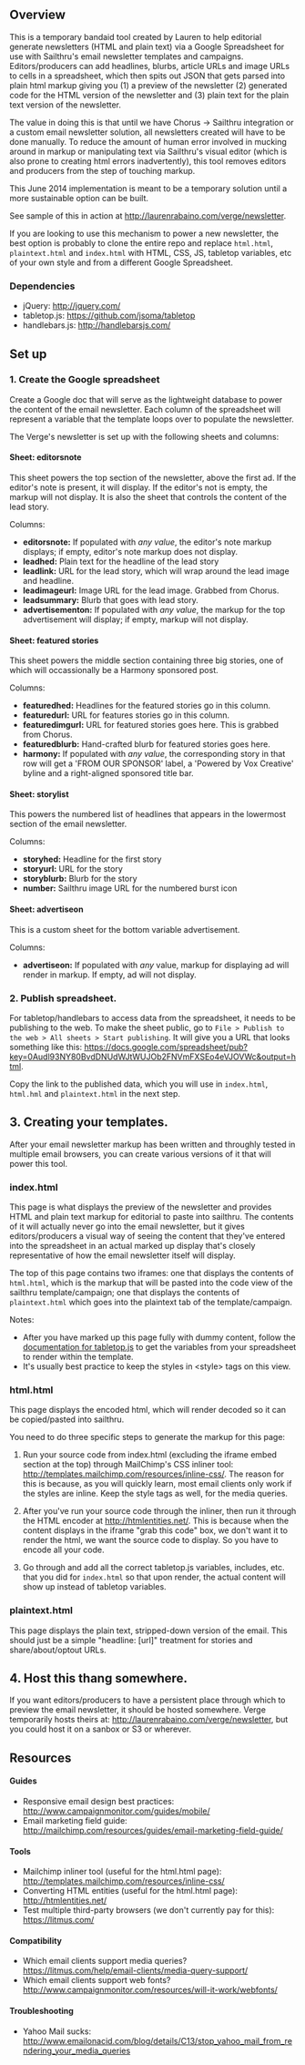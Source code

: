 ## Overview
This is a temporary bandaid tool created by Lauren to help editorial generate newsletters (HTML and plain text) via a Google Spreadsheet for use with Sailthru's email newsletter templates and campaigns. Editors/producers can add headlines, blurbs, article URLs and image URLs to cells in a spreadsheet, which then spits out JSON that gets parsed into plain html markup giving you (1) a preview of the newsletter (2) generated code for the HTML version of the newsletter and (3) plain text for the plain text version of the newsletter. 

The value in doing this is that until we have Chorus -> Sailthru integration or a custom email newsletter solution, all newsletters created will have to be done manually. To reduce the amount of human error involved in mucking around in markup or manipulating text via Sailthru's visual editor (which is also prone to creating html errors inadvertently), this tool removes editors and producers from the step of touching markup. 

This June 2014 implementation is meant to be a temporary solution until a more sustainable option can be built. 

See sample of this in action at http://laurenrabaino.com/verge/newsletter.

If you are looking to use this mechanism to power a new newsletter, the best option is probably to clone the entire repo and replace `html.html`, `plaintext.html` and `index.html` with HTML, CSS, JS, tabletop variables, etc of your own style and from a different Google Spreadsheet.

### Dependencies
 - jQuery: http://jquery.com/
 - tabletop.js: https://github.com/jsoma/tabletop
 - handlebars.js: http://handlebarsjs.com/

## Set up

### 1. Create the Google spreadsheet
Create a Google doc that will serve as the lightweight database to power the content of the email newsletter. Each column of the spreadsheet will represent a variable that the template loops over to populate the newsletter. 

The Verge's newsletter is set up with the following sheets and columns:

#### Sheet: editorsnote

This sheet powers the top section of the newsletter, above the first ad. If the editor's note is present, it will display. If the editor's not is empty, the markup will not display. It is also the sheet that controls the content of the lead story. 

Columns:

 - **editorsnote:** If populated with *any value*, the editor's note markup displays; if empty, editor's note markup does not display.
 - **leadhed:** Plain text for the headline of the lead story
 - **leadlink:** URL for the lead story, which will wrap around the lead image and headline.
 - **leadimageurl:** Image URL for the lead image. Grabbed from Chorus. 
 - **leadsummary:** Blurb that goes with lead story.
 - **advertisementon:** If populated with *any value*, the markup for the top advertisement will display; if empty, markup will not display. 

#### Sheet: featured stories

This sheet powers the middle section containing three big stories, one of which will occassionally be a Harmony sponsored post. 

Columns:

- **featuredhed:** Headlines for the featured stories go in this column. 
- **featuredurl:** URL for features stories go in this column. 
- **featuredimgurl:** URL for featured stories goes here. This is grabbed from Chorus. 
- **featuredblurb:** Hand-crafted blurb for featured stories goes here.
- **harmony:** If populated with *any value*, the corresponding story in that row will get a 'FROM OUR SPONSOR' label, a 'Powered by Vox Creative' byline and a right-aligned sponsored title bar. 

#### Sheet: storylist

This powers the numbered list of headlines that appears in the lowermost section of the email newsletter. 

Columns:

- **storyhed:** Headline for the first story
- **storyurl:** URL for the story
- **storyblurb:** Blurb for the story
- **number:** Sailthru image URL for the numbered burst icon

#### Sheet: advertiseon

This is a custom sheet for the bottom variable advertisement. 

Columns:

- **advertiseon:** If populated with *any* value, markup for displaying ad will render in markup. If empty, ad will not display. 

### 2. Publish spreadsheet. 

For tabletop/handlebars to access data from the spreadsheet, it needs to be publishing to the web. To make the sheet public, go to `File > Publish to the web > All sheets > Start publishing`. It will give you a URL that looks something like this: https://docs.google.com/spreadsheet/pub?key=0Audl93NY80BvdDNUdWJtWUJOb2FNVmFXSEo4eVJOVWc&output=html. 

Copy the link to the published data, which you will use in `index.html`, `html.hml` and `plaintext.html` in the next step. 

## 3. Creating your templates.

After your email newsletter markup has been written and throughly tested in multiple email browsers, you can create various versions of it that will power this tool. 

### index.html
This page is what displays the preview of the newsletter and provides HTML and plain text markup for editorial to paste into sailthru. The contents of it will actually never go into the email newsletter, but it gives editors/producers a visual way of seeing the content that they've entered into the spreadsheet in an actual marked up display that's closely representative of how the email newsletter itself will display. 

The top of this page contains two iframes: one that displays the contents of `html.html`, which is the markup that will be pasted into the code view of the sailthru template/campaign; one that displays the contents of `plaintext.html` which goes into the plaintext tab of the template/campaign. 

Notes:

- After you have marked up this page fully with dummy content, follow the [documentation for tabletop.js](https://github.com/jsoma/tabletop) to get the variables from your spreadsheet to render within the template. 
- It's usually best practice to keep the styles in &lt;style&gt; tags on this view. 



### html.html
This page displays the encoded html, which will render decoded so it can be copied/pasted into sailthru. 

You need to do three specific steps to generate the markup for this page: 

1. Run your source code from index.html (excluding the iframe embed section at the top) through MailChimp's CSS inliner tool: http://templates.mailchimp.com/resources/inline-css/. The reason for this is because, as you will quickly learn, most email clients only work if the styles are inline. Keep the style tags as well, for the media queries. 

2. After you've run your source code through the inliner, then run it through the HTML encoder at http://htmlentities.net/. This is because when the content displays in the iframe "grab this code" box, we don't want it to render the html, we want the source code to display. So you have to encode all your code. 

3. Go through and add all the correct tabletop.js variables, includes, etc. that you did for `index.html` so that upon render, the actual content will show up instead of tabletop variables. 


### plaintext.html
This page displays the plain text, stripped-down version of the email. This should just be a simple "headline: [url]" treatment for stories and share/about/optout URLs. 

## 4. Host this thang somewhere.
If you want editors/producers to have a persistent place through which to preview the email newsletter, it should be hosted somewhere. Verge temporarily hosts theirs at: http://laurenrabaino.com/verge/newsletter, but you could host it on a sanbox or S3 or wherever. 

## Resources

#### Guides
- Responsive email design best practices: http://www.campaignmonitor.com/guides/mobile/
- Email marketing field guide: http://mailchimp.com/resources/guides/email-marketing-field-guide/

#### Tools
- Mailchimp inliner tool (useful for the html.html page): http://templates.mailchimp.com/resources/inline-css/
- Converting HTML entities (useful for the html.html page): http://htmlentities.net/
- Test multiple third-party browsers (we don't currently pay for this): https://litmus.com/

#### Compatibility 
- Which email clients support media queries? https://litmus.com/help/email-clients/media-query-support/
- Which email clients support web fonts? http://www.campaignmonitor.com/resources/will-it-work/webfonts/

#### Troubleshooting
- Yahoo Mail sucks: http://www.emailonacid.com/blog/details/C13/stop_yahoo_mail_from_rendering_your_media_queries


